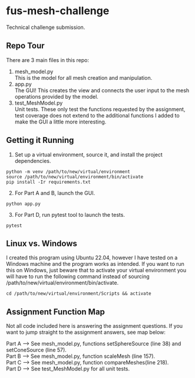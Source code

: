 # fus-mesh-challenge
Technical challenge submission.

## Repo Tour
There are 3 main files in this repo:
1. mesh_model.py \
This is the model for all mesh creation and manipulation. 
2. app.py \
The GUI! This creates the view and connects the user input to the mesh operations provided by the model. 
3. test_MeshModel.py \
Unit tests. These only test the functions requested by the assignment, test coverage does not extend to the additional functions I added to make the GUI a little more interesting. 

## Getting it Running
1. Set up a virtual environment, source it, and install the project dependencies.
```
python -m venv /path/to/new/virtual/environment
source /path/to/new/virtual/environment/bin/activate
pip install -Ir requirements.txt
```
2. For Part A and B, launch the GUI.
```
python app.py
```
3. For Part D, run pytest tool to launch the tests.
```
pytest
```

## Linux vs. Windows
I created this program using Ubuntu 22.04, however I have tested on a Windows machine and the program works as intended. If you want to run this on Windows, just beware that to activate your virtual environment you will have to run the following command instead of sourcing /path/to/new/virtual/environment/bin/activate.
```
cd /path/to/new/virtual/environment/Scripts && activate
```

## Assignment Function Map
Not all code included here is answering the assignment questions. If you want to jump straight to the assignment answers, see map below:

Part A --> See mesh_model.py, functions setSphereSource (line 38) and setConeSource (line 57).\
Part B --> See mesh_model.py, function scaleMesh (line 157).\
Part C --> See mesh_model.py, function compareMeshes(line 218).\
Part D --> See test_MeshModel.py for all unit tests.
